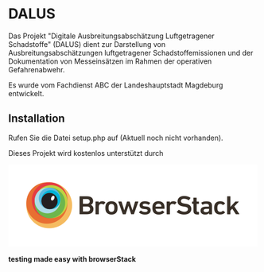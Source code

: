 # DALUS

Das Projekt "Digitale Ausbreitungsabschätzung Luftgetragener Schadstoffe" (DALUS) dient zur Darstellung von Ausbreitungsabschätzungen luftgetragener Schadstoffemissionen und der Dokumentation von Messeinsätzen im Rahmen der operativen Gefahrenabwehr.

Es wurde vom Fachdienst ABC der Landeshauptstadt Magdeburg entwickelt.

## Installation

Rufen Sie die Datei setup.php auf (Aktuell noch nicht vorhanden).

Dieses Projekt wird kostenlos unterstützt durch

![Browserstack Logo](images/Logo-01.png)

<b>testing made easy with browserStack</b>
